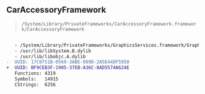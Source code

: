 ## CarAccessoryFramework

> `/System/Library/PrivateFrameworks/CarAccessoryFramework.framework/CarAccessoryFramework`

```diff

   - /System/Library/PrivateFrameworks/GraphicsServices.framework/GraphicsServices
   - /usr/lib/libSystem.B.dylib
   - /usr/lib/libobjc.A.dylib
-  UUID: 17C0751B-0569-3ABE-899D-2A5E44DF5950
+  UUID: BF9CEB3F-1905-37EB-A36C-8AD5574A624E
   Functions: 4319
   Symbols:   14915
   CStrings:  6256

```
